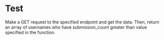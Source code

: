 # Test

Make a GET request to the specified endpoint and get the data.
Then, return an array of usernames who have submission_count greater than value specified in the function.
